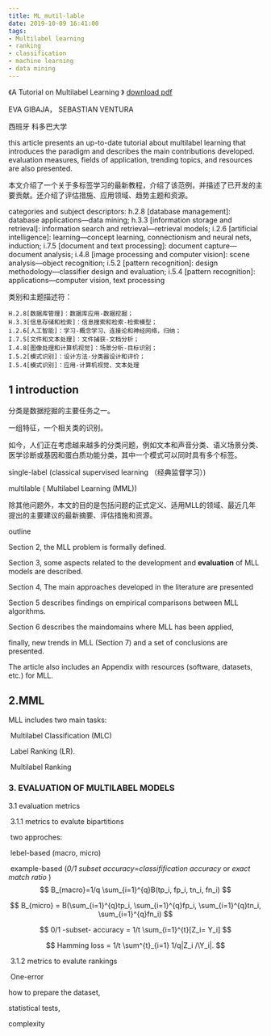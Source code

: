 ```yaml
---
title: ML_mutil-lable
date: 2019-10-09 16:41:00
tags: 
- Multilabel learning
- ranking
- classification
- machine learning
- data mining
---
```


《A Tutorial on Multilabel Learning 》 [download pdf](http://dx.doi.org/10.1145/2716262 )

EVA GIBAJA， SEBASTIAN VENTURA 

西班牙 科多巴大学

this article presents an up-to-date tutorial about multilabel learning that introduces the paradigm and describes the main contributions developed. evaluation measures, fields of application, trending topics, and resources are also presented.

本文介绍了一个关于多标签学习的最新教程，介绍了该范例，并描述了已开发的主要贡献。还介绍了评估措施、应用领域、趋势主题和资源。

categories and subject descriptors: h.2.8 [database management]: database applications—data mining; h.3.3 [information storage and retrieval]: information search and retrieval—retrieval models; i.2.6 [artificial intelligence]: learning—concept learning, connectionism and neural nets, induction; i.7.5 [document and text processing]: document capture—document analysis; i.4.8 [image processing and computer vision]: scene analysis—object recognition; i.5.2 [pattern recognition]: design methodology—classifier design and evaluation; i.5.4 [pattern recognition]: applications—computer vision, text processing

类别和主题描述符：

```
H.2.8[数据库管理]：数据库应用-数据挖掘；
H.3.3[信息存储和检索]：信息搜索和检索-检索模型；
i.2.6[人工智能]：学习-概念学习、连接论和神经网络，归纳；
I.7.5[文件和文本处理]：文件捕获-文档分析；
I.4.8[图像处理和计算机视觉]：场景分析-目标识别；
I.5.2[模式识别]：设计方法-分类器设计和评价；
I.5.4[模式识别]：应用-计算机视觉、文本处理
```

## 1 introduction

分类是数据挖掘的主要任务之一。

一组特征，一个相关类的识别。

如今，人们正在考虑越来越多的分类问题，例如文本和声音分类、语义场景分类、医学诊断或基因和蛋白质功能分类，其中一个模式可以同时具有多个标签。

single-label (classical supervised learning （经典监督学习）)

multilable ( Multilabel Learning (MML))

除其他问题外，本文的目的是包括问题的正式定义、适用MLL的领域、最近几年提出的主要建议的最新摘要、评估措施和资源。



outline

Section 2, the MLL problem is formally defined. 

Section 3, some aspects related to the development and **evaluation** of MLL models are described. 

Section 4, The main approaches developed in the literature are presented

Section 5 describes findings on empirical comparisons between MLL algorithms. 

Section 6 describes the maindomains where MLL has been applied, 

finally, new trends in MLL (Section 7) and a set of conclusions are presented. 

The article also includes an Appendix with resources
(software, datasets, etc.) for MLL. 

## 2.MML

MLL includes two main tasks: 

​	Multilabel Classification (MLC) 

​	Label Ranking (LR). 

​	Multilabel Ranking  

### 3. EVALUATION OF MULTILABEL MODELS 

3.1 evaluation metrics

​	3.1.1 metrics to evalute bipartitions

​		two approches:

​			lebel-based (macro, micro)

​			example-based (*0/1 subset accuracy*=*classifification accuracy* or *exact match ratio* )
$$
B_{macro}=1/q \sum_{i=1}^{q}B(tp_i, fp_i, tn_i, fn_i)
$$

$$
B_{micro} = B(\sum_{i=1}^{q}tp_i, \sum_{i=1}^{q}fp_i, \sum_{i=1}^{q}tn_i, \sum_{i=1}^{q}fn_i)
$$

$$
0/1 -subset- accuracy = 1/t \sum_{i=1}^{t}[Z_i= Y_i]
$$

$$
Hamming loss = 1/t \sum^{t}_{i=1} 1/q|Z_i /\Y_i|.
$$



​	3.1.2 metrics to evalute rankings

​		One-error

how to prepare the dataset,

 statistical tests, 

complexity 